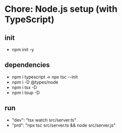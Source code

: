 # Chore: Node.js setup (with TypeScript)

## init
* npm init -y

## dependencies
* npm i typescript -> npx tsc --init
* npm i -D @types/node
* npm i tsx -D
* npm i tsup -D

## run
* "dev": "tsx watch src/server.ts"
* "prd": "npx tsc src/server.ts && node src/server.js"
